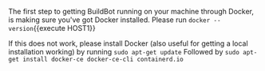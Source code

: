 The first step to getting BuildBot running on your machine through Docker, is making sure you've got Docker installed. 
Please run  `docker --version`{{execute HOST1}}


If this does not work, please install Docker (also useful for getting a local installation working) by running `sudo apt-get update`
Followed by `sudo apt-get install docker-ce docker-ce-cli containerd.io`

